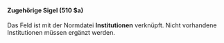#### Zugehörige Sigel (510 $a)

Das Feld ist mit der Normdatei **Institutionen** verknüpft. Nicht vorhandene Institutionen müssen ergänzt werden.